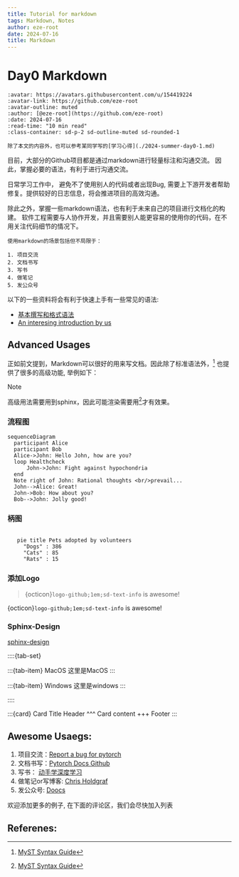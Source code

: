 ```yaml
---
title: Tutorial for markdown
tags: Markdown, Notes
author: eze-root
date: 2024-07-16
title: Markdown
---
```


# Day0 Markdown

```{article-info}
:avatar: https://avatars.githubusercontent.com/u/154419224
:avatar-link: https://github.com/eze-root
:avatar-outline: muted
:author: [@eze-root](https://github.com/eze-root)
:date: 2024-07-16
:read-time: "10 min read"
:class-container: sd-p-2 sd-outline-muted sd-rounded-1
```



```{note}
除了本文的内容外，也可以参考某同学写的[学习心得](./2024-summer-day0-1.md)

```



目前，大部分的Github项目都是通过markdown进行轻量标注和沟通交流。
因此，掌握必要的语法，有利于进行沟通交流。

日常学习工作中， 避免不了使用别人的代码或者出现Bug, 需要上下游开发者帮助修复。提供较好的日志信息，将会推进项目的高效沟通。

除此之外，掌握一些markdown语法，也有利于未来自己的项目进行文档化的构建。
软件工程需要与人协作开发，并且需要别人能更容易的使用你的代码，在不用关注代码细节的情况下。

```{note}
使用markdown的场景包括但不局限于：

1. 项目交流
2. 文档书写
3. 写书
4. 做笔记
5. 发公众号

```


以下的一些资料将会有利于快速上手有一些常见的语法: 

- [基本撰写和格式语法](https://docs.github.com/zh/get-started/writing-on-github/getting-started-with-writing-and-formatting-on-github/basic-writing-and-formatting-syntax)
- [An interesing introduction by us](./2024-summer-day0-1.md)


## Advanced Usages
正如前文提到，Markdown可以很好的用来写文档。因此除了标准语法外，[^MyST] 也提供了很多的高级功能, 举例如下：

> [!NOTE]
> 高级用法需要用到sphinx，因此可能渲染需要用[^MyST]才有效果。

### 流程图

```{mermaid}
sequenceDiagram
  participant Alice
  participant Bob
  Alice->John: Hello John, how are you?
  loop Healthcheck
      John->John: Fight against hypochondria
  end
  Note right of John: Rational thoughts <br/>prevail...
  John-->Alice: Great!
  John->Bob: How about you?
  Bob-->John: Jolly good!
```

### 柄图

```{mermaid}

   pie title Pets adopted by volunteers
     "Dogs" : 386
     "Cats" : 85
     "Rats" : 15
```


### 添加Logo

> {octicon}`logo-github;1em;sd-text-info` is awesome!

{octicon}`logo-github;1em;sd-text-info` is awesome!


### Sphinx-Design

[sphinx-design](https://sphinx-design.readthedocs.io/en/latest/index.html)

::::{tab-set}

:::{tab-item} MacOS
这里是MacOS
:::

:::{tab-item} Windows
这里是windows
:::

::::


:::{card} Card Title
Header
^^^
Card content
+++
Footer
:::


## Awesome Usaegs:

1. 项目交流：[Report a bug for pytorch](https://github.com/pytorch/pytorch/issues/130666)
2. 文档书写：[Pytorch Docs Github](https://github.com/pytorch/pytorch/tree/main/docs)
3. 写书： [动手学深度学习](https://github.com/d2l-ai/d2l-zh)
4. 做笔记or写博客: [Chris Holdgraf](https://chrisholdgraf.com/)
5. 发公众号: [Doocs](https://doocs.github.io/md/)

欢迎添加更多的例子, 在下面的评论区，我们会尽快加入列表


## Referenes:
[^MyST]: [MyST Syntax Guide](https://myst-parser.readthedocs.io/en/latest/index.html)


 <div class="section" />
